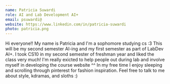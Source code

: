 ```yaml
---
name: Patricia Suwardi
role: AI and Lab Development AI+
email: psuwardi@
website: https://www.linkedin.com/in/patricia-suwardi
photo: patricia.png
---
```

Hi everyone!! My name is Patricia and I'm a sophomore studying cs :3 This will be my second semester AI-ing and my first semester as part of LabDev AI+. I took CS10 in my second semester of freshman year and liked the class very much! I'm really exicted to help people out during lab and involve myself in developing the course website ^^ In my free time I enjoy sleeping and scrolling through pinterest for fashion inspiration. Feel free to talk to me about style, kdramas, and sloths :)
